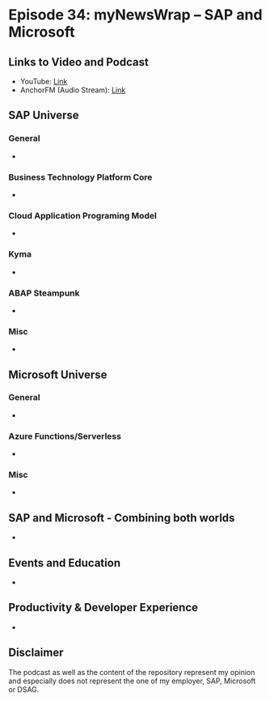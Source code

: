 # Episode 34: myNewsWrap – SAP and Microsoft

## Links to Video and Podcast

* YouTube: [Link]()
* AnchorFM (Audio Stream): [Link]()

## SAP Universe

### General

* []()
### Business Technology Platform Core

* []()

### Cloud Application Programing Model

* []()

### Kyma

* []()

### ABAP Steampunk

* []()

### Misc

* []()

## Microsoft Universe

### General

* []()

### Azure Functions/Serverless

* []()

### Misc

* []()

## SAP and Microsoft - Combining both worlds

* []()

## Events and Education

* []()

## Productivity & Developer Experience

* []()

## Disclaimer

The podcast as well as the content of the repository represent my opinion and especially does not represent the one of my employer, SAP, Microsoft or DSAG.
